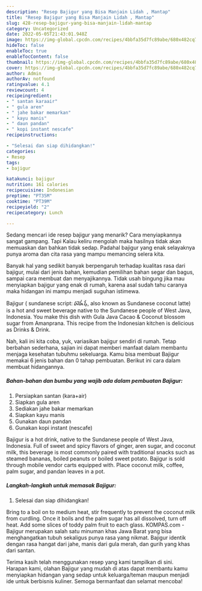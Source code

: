 ```yaml
---
description: "Resep Bajigur yang Bisa Manjain Lidah , Mantap"
title: "Resep Bajigur yang Bisa Manjain Lidah , Mantap"
slug: 428-resep-bajigur-yang-bisa-manjain-lidah-mantap
category: Uncategorized
date: 2022-05-05T21:43:01.948Z
image: https://img-global.cpcdn.com/recipes/4bbfa35d7fc89abe/680x482cq70/bajigur-foto-resep-utama.jpg
hideToc: false
enableToc: true
enableTocContent: false
thumbnail: https://img-global.cpcdn.com/recipes/4bbfa35d7fc89abe/680x482cq70/bajigur-foto-resep-utama.jpg
cover: https://img-global.cpcdn.com/recipes/4bbfa35d7fc89abe/680x482cq70/bajigur-foto-resep-utama.jpg
author: Admin
authorAv: notfound
ratingvalue: 4.1
reviewcount: 4
recipeingredient:
- " santan karaair"
- " gula aren"
- " jahe bakar memarkan"
- " kayu manis"
- " daun pandan"
- " kopi instant nescafe"
recipeinstructions:

- "Selesai dan siap dihidangkan!"
categories:
- Resep
tags:
- bajigur

katakunci: bajigur 
nutrition: 161 calories
recipecuisine: Indonesian
preptime: "PT35M"
cooktime: "PT39M"
recipeyield: "2"
recipecategory: Lunch

---
```



Sedang mencari ide resep bajigur yang menarik? Cara menyiapkannya sangat gampang. Tapi Kalau keliru mengolah maka hasilnya tidak akan memuaskan dan bahkan tidak sedap. Padahal bajigur yang enak selayaknya punya aroma dan cita rasa yang mampu memancing selera kita.


Banyak hal yang sedikit banyak berpengaruh terhadap kualitas rasa dari bajigur, mulai dari jenis bahan, kemudian pemilihan bahan segar dan bagus, sampai cara membuat dan menyajikannya. Tidak usah bingung jika mau menyiapkan bajigur yang enak di rumah, karena asal sudah tahu caranya maka hidangan ini mampu menjadi suguhan istimewa.

Bajigur ( sundanese script: ᮘᮏᮤᮍᮥᮁ, also known as Sundanese coconut latte) is a hot and sweet beverage native to the Sundanese people of West Java, Indonesia. You make this dish with Gula Java Cacao &amp; Coconut blossom sugar from Amanprana. This recipe from the Indonesian kitchen is delicious as Drinks &amp; Drink.


Nah, kali ini kita coba, yuk, variasikan bajigur sendiri di rumah. Tetap berbahan sederhana, sajian ini dapat memberi manfaat dalam membantu menjaga kesehatan tubuhmu sekeluarga. Kamu bisa membuat Bajigur memakai 6 jenis bahan dan 0 tahap pembuatan. Berikut ini cara dalam membuat hidangannya.

<!--inarticleads1-->

##### Bahan-bahan dan bumbu yang wajib ada dalam pembuatan Bajigur:

1. Persiapkan  santan (kara+air)
1. Siapkan  gula aren
1. Sediakan  jahe bakar memarkan
1. Siapkan  kayu manis
1. Gunakan  daun pandan
1. Gunakan  kopi instant (nescafe)


Bajigur is a hot drink, native to the Sundanese people of West Java, Indonesia. Full of sweet and spicy flavors of ginger, aren sugar, and coconut milk, this beverage is most commonly paired with traditional snacks such as steamed bananas, boiled peanuts or boiled sweet potato. Bajigur is sold through mobile vendor carts equipped with. Place coconut milk, coffee, palm sugar, and pandan leaves in a pot. 

<!--inarticleads2-->

##### Langkah-langkah untuk memasak Bajigur:


1. Selesai dan siap dihidangkan!

Bring to a boil on to medium heat, stir frequently to prevent the coconut milk from curdling. Once it boils and the palm sugar has all dissolved, turn off heat. Add some slices of toddy palm fruit to each glass. KOMPAS.com - Bajigur merupakan salah satu minuman khas Jawa Barat yang bisa menghangatkan tubuh sekaligus punya rasa yang nikmat. Bajigur identik dengan rasa hangat dari jahe, manis dari gula merah, dan gurih yang khas dari santan. 

Terima kasih telah menggunakan resep yang kami tampilkan di sini. Harapan kami, olahan Bajigur yang mudah di atas dapat membantu kamu menyiapkan hidangan yang sedap untuk keluarga/teman maupun menjadi ide untuk berbisnis kuliner. Semoga bermanfaat dan selamat mencoba!
